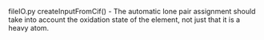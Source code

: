 fileIO.py createInputFromCif() - The automatic lone pair assignment should take into account the oxidation state of the element, not just that it is a heavy atom. 